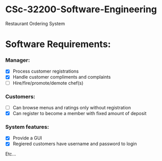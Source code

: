# CSc-32200-Software-Engineering
Restaurant Ordering System

# Software Requirements:
### Manager:
- [x] Process customer registrations
- [x] Handle customer compliments and complaints
- [ ] Hire/fire/promote/demote chef(s)
### Customers:
- [ ] Can browse menus and ratings only without registration
- [x] Can register to become a member with fixed amount of deposit
### System features:
- [x] Provide a GUI
- [x] Regiered customers have username and password to login

Etc...

